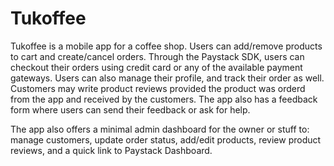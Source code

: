 # Tukoffee

Tukoffee is a mobile app for a coffee shop. Users can add/remove products to cart and create/cancel orders.  Through the Paystack SDK, users can checkout their orders using credit card or any of the available payment gateways. Users can also manage their profile, and track their order as well.
Customers may write product reviews provided the product was orderd from the app and received by the customers.
The app also has a feedback form where users can send their feedback or ask for help.


The app also offers a minimal admin dashboard for the owner or stuff to: manage customers, update order status, add/edit products, review product reviews, and a quick link to Paystack Dashboard.